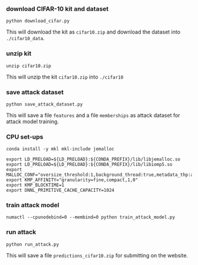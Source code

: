### download CIFAR-10 kit and dataset
```
python download_cifar.py
```
This will download the kit as ```cifar10.zip``` and download the dataset into ```./cifar10_data```.

### unzip kit
```
unzip cifar10.zip
```
This will unzip the kit ```cifar10.zip``` into ```./cifar10```

### save attack dataset
```
python save_attack_dataset.py
```
This will save a file ```features``` and a file ```memberships``` as attack dataset for attack model training.

### CPU set-ups
```
conda install -y mkl mkl-include jemalloc
```
```
export LD_PRELOAD=${LD_PRELOAD}:${CONDA_PREFIX}/lib/libjemalloc.so
export LD_PRELOAD=${LD_PRELOAD}:${CONDA_PREFIX}/lib/libiomp5.so
export MALLOC_CONF="oversize_threshold:1,background_thread:true,metadata_thp:auto,dirty_decay_ms:9000000000,muzzy_decay_ms:9000000000"
export KMP_AFFINITY="granularity=fine,compact,1,0"
export KMP_BLOCKTIME=1
export DNNL_PRIMITIVE_CACHE_CAPACITY=1024
```

### train attack model
```
numactl --cpunodebind=0 --membind=0 python train_attack_model.py
```

### run attack
```
python run_attack.py
```
This will save a file ```predictions_cifar10.zip``` for submitting on the website.
